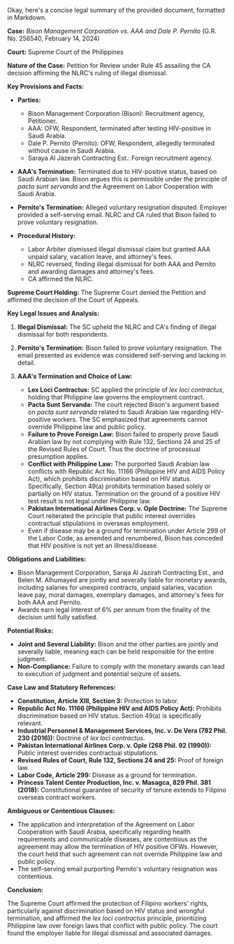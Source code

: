 Okay, here's a concise legal summary of the provided document, formatted in Markdown.

**Case:** *Bison Management Corporation vs. AAA and Dale P. Pernito* (G.R. No. 256540, February 14, 2024)

**Court:** Supreme Court of the Philippines

**Nature of the Case:** Petition for Review under Rule 45 assailing the CA decision affirming the NLRC's ruling of illegal dismissal.

**Key Provisions and Facts:**

*   **Parties:**
    *   Bison Management Corporation (Bison): Recruitment agency, Petitioner.
    *   AAA: OFW, Respondent, terminated after testing HIV-positive in Saudi Arabia.
    *   Dale P. Pernito (Pernito): OFW, Respondent, allegedly terminated without cause in Saudi Arabia.
    *   Saraya Al Jazerah Contracting Est.: Foreign recruitment agency.

*   **AAA's Termination:** Terminated due to HIV-positive status, based on Saudi Arabian law. Bison argues this is permissible under the principle of *pacta sunt servanda* and the Agreement on Labor Cooperation with Saudi Arabia.

*   **Pernito's Termination:** Alleged voluntary resignation disputed.  Employer provided a self-serving email. NLRC and CA ruled that Bison failed to prove voluntary resignation.

*   **Procedural History:**
    *   Labor Arbiter dismissed illegal dismissal claim but granted AAA unpaid salary, vacation leave, and attorney's fees.
    *   NLRC reversed, finding illegal dismissal for both AAA and Pernito and awarding damages and attorney's fees.
    *   CA affirmed the NLRC.

**Supreme Court Holding:** The Supreme Court denied the Petition and affirmed the decision of the Court of Appeals.

**Key Legal Issues and Analysis:**

1.  **Illegal Dismissal:** The SC upheld the NLRC and CA's finding of illegal dismissal for both respondents.

2.  **Pernito's Termination:**  Bison failed to prove voluntary resignation. The email presented as evidence was considered self-serving and lacking in detail.

3.  **AAA's Termination and Choice of Law:**

    *   **Lex Loci Contractus:** SC applied the principle of *lex loci contractus*, holding that Philippine law governs the employment contract.
    *   **Pacta Sunt Servanda:** The court rejected Bison's argument based on *pacta sunt servanda* related to Saudi Arabian law regarding HIV-positive workers.  The SC emphasized that agreements cannot override Philippine law and public policy.
    *   **Failure to Prove Foreign Law:** Bison failed to properly prove Saudi Arabian law by not complying with Rule 132, Sections 24 and 25 of the Revised Rules of Court. Thus the doctrine of processual presumption applies.
    *   **Conflict with Philippine Law:** The purported Saudi Arabian law conflicts with Republic Act No. 11166 (Philippine HIV and AIDS Policy Act), which prohibits discrimination based on HIV status.  Specifically, Section 49(a) prohibits termination based solely or partially on HIV status.  Termination on the ground of a positive HIV test result is not legal under Philippine law.
    *   **Pakistan International Airlines Corp. v. Ople Doctrine:** The Supreme Court reiterated the principle that public interest overrides contractual stipulations in overseas employment.
    *   Even if disease may be a ground for termination under Article 299 of the Labor Code, as amended and renumbered, Bison has conceded that HIV positive is not yet an illness/disease.

**Obligations and Liabilities:**

*   Bison Management Corporation, Saraja Al Jazirah Contracting Est., and Belen M. Alhumayed are jointly and severally liable for monetary awards, including salaries for unexpired contracts, unpaid salaries, vacation leave pay, moral damages, exemplary damages, and attorney's fees for both AAA and Pernito.
*   Awards earn legal interest of 6% per annum from the finality of the decision until fully satisfied.

**Potential Risks:**

*   **Joint and Several Liability:**  Bison and the other parties are jointly and severally liable, meaning each can be held responsible for the entire judgment.
*   **Non-Compliance:** Failure to comply with the monetary awards can lead to execution of judgment and potential seizure of assets.

**Case Law and Statutory References:**

*   **Constitution, Article XIII, Section 3:** Protection to labor.
*   **Republic Act No. 11166 (Philippine HIV and AIDS Policy Act):** Prohibits discrimination based on HIV status. Section 49(a) is specifically relevant.
*   **Industrial Personnel & Management Services, Inc. v. De Vera (782 Phil. 230 (2016)):**  Doctrine of *lex loci contractus*.
*   **Pakistan International Airlines Corp. v. Ople (268 Phil. 92 (1990)):** Public interest overrides contractual stipulations.
*   **Revised Rules of Court, Rule 132, Sections 24 and 25:** Proof of foreign law.
*   **Labor Code, Article 299:** Disease as a ground for termination.
*   **Princess Talent Center Production, Inc. v. Masagca, 829 Phil. 381 (2018):**  Constitutional guarantee of security of tenure extends to Filipino overseas contract workers.

**Ambiguous or Contentious Clauses:**

*   The application and interpretation of the Agreement on Labor Cooperation with Saudi Arabia, specifically regarding health requirements and communicable diseases, are contentious as the agreement may allow the termination of HIV positive OFWs. However, the court held that such agreement can not override Philippine law and public policy.
*   The self-serving email purporting Pernito's voluntary resignation was contentious.

**Conclusion:**

The Supreme Court affirmed the protection of Filipino workers' rights, particularly against discrimination based on HIV status and wrongful termination, and affirmed the *lex loci contractus* principle, prioritizing Philippine law over foreign laws that conflict with public policy. The court found the employer liable for illegal dismissal and associated damages.
